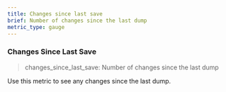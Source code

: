 ```yaml
---
title: Changes since last save
brief: Number of changes since the last dump
metric_type: gauge
---
```


### Changes Since Last Save

> changes_since_last_save: Number of changes since the last dump

Use this metric to see any changes since the last dump.

